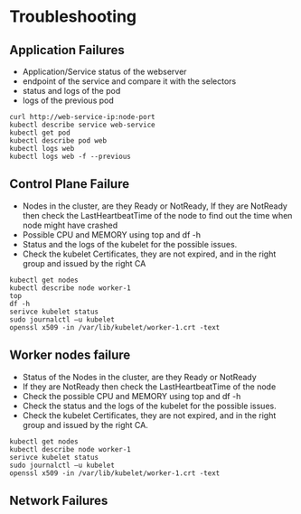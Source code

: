 # Troubleshooting

## Application Failures

- Application/Service status of the webserver
- endpoint of the service and compare it with the selectors
- status and logs of the pod
- logs of the previous pod

```
curl http://web-service-ip:node-port
kubectl describe service web-service
kubectl get pod
kubectl describe pod web
kubectl logs web
kubectl logs web -f --previous
```

## Control Plane Failure

- Nodes in the cluster, are they Ready or NotReady, If they are NotReady then check the LastHeartbeatTime of the node to find out the time when node might have crashed
- Possible CPU and MEMORY using top and df -h
- Status and the logs of the kubelet for the possible issues.
- Check the kubelet Certificates, they are not expired, and in the right group and issued by the right CA

```
kubectl get nodes
kubectl describe node worker-1
top
df -h
serivce kubelet status
sudo journalctl –u kubelet
openssl x509 -in /var/lib/kubelet/worker-1.crt -text
```
## Worker nodes failure

- Status of the Nodes in the cluster, are they Ready or NotReady
- If they are NotReady then check the LastHeartbeatTime of the node
- Check the possible CPU and MEMORY using top and df -h
- Check the status and the logs of the kubelet for the possible issues.
- Check the kubelet Certificates, they are not expired, and in the right group and issued by the right CA.

```
kubectl get nodes
kubectl describe node worker-1
serivce kubelet status
sudo journalctl –u kubelet
openssl x509 -in /var/lib/kubelet/worker-1.crt -text
```

## Network Failures
